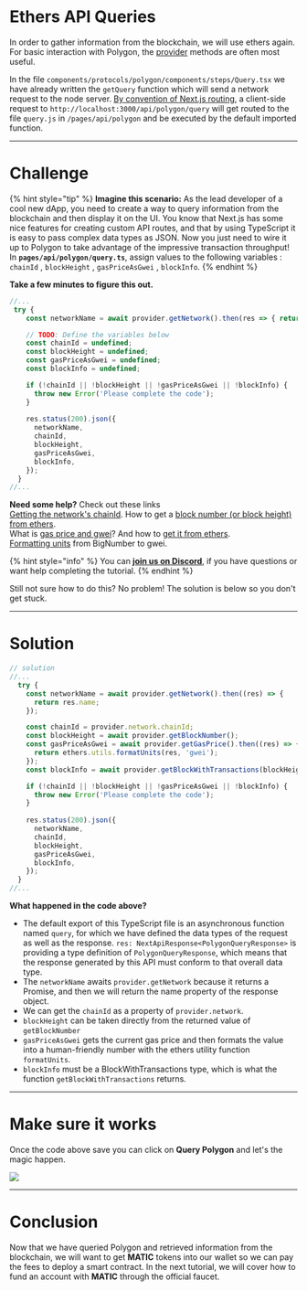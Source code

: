 # Ethers API Queries

In order to gather information from the blockchain, we will use ethers again. For basic interaction with Polygon, the [provider](https://docs.ethers.io/v5/api/providers/provider/) methods are often most useful. 

In the file `components/protocols/polygon/components/steps/Query.tsx` we have already written the `getQuery` function which will send a network request to the node server. [By convention of Next.js routing](https://nextjs.org/docs/api-routes/introduction), a client-side request to `http://localhost:3000/api/polygon/query` will get routed to the file `query.js` in `/pages/api/polygon` and be executed by the default imported function.

-------------------------------------

# Challenge

{% hint style="tip" %}
**Imagine this scenario:** As the lead developer of a cool new dApp, you need to create a way to query information from the blockchain and then display it on the UI. You know that Next.js has some nice features for creating custom API routes, and that by using TypeScript it is easy to pass complex data types as JSON. Now you just need to wire it up to Polygon to take advantage of the impressive transaction throughput! In **`pages/api/polygon/query.ts`**, assign values to the following variables : `chainId` , `blockHeight` , `gasPriceAsGwei` , `blockInfo`.
{% endhint %}

**Take a few minutes to figure this out.**

```typescript
//...
 try {
    const networkName = await provider.getNetwork().then(res => { return res.name })

    // TODO: Define the variables below
    const chainId = undefined;
    const blockHeight = undefined;
    const gasPriceAsGwei = undefined;
    const blockInfo = undefined;

    if (!chainId || !blockHeight || !gasPriceAsGwei || !blockInfo) {
      throw new Error('Please complete the code');
    }
    
    res.status(200).json({
      networkName,
      chainId,
      blockHeight,
      gasPriceAsGwei,
      blockInfo,
    });
  }
//...
```

**Need some help?** Check out these links  
[Getting the network's chainId](https://ethereum.stackexchange.com/questions/82365/how-get-network-id-with-ethers-js).
How to get a [block number (or block height) from ethers](https://docs.ethers.io/v5/api/providers/provider/#Provider-getBlockNumber).  
What is [gas price and gwei](https://gwei.io/)? And how to [get it from ethers](https://docs.ethers.io/v5/api/providers/provider/#Provider-getGasPrice).  
[Formatting units](https://docs.ethers.io/v5/api/utils/display-logic/#utils-formatUnits) from BigNumber to gwei.

{% hint style="info" %}
You can [**join us on Discord**](https://discord.gg/fszyM7K), if you have questions or want help completing the tutorial.
{% endhint %}

Still not sure how to do this? No problem! The solution is below so you don't get stuck.

-------------------------------------

# Solution

```typescript
// solution
//...
  try {
    const networkName = await provider.getNetwork().then((res) => {
      return res.name;
    });

    const chainId = provider.network.chainId;
    const blockHeight = await provider.getBlockNumber();
    const gasPriceAsGwei = await provider.getGasPrice().then((res) => {
      return ethers.utils.formatUnits(res, 'gwei');
    });
    const blockInfo = await provider.getBlockWithTransactions(blockHeight);

    if (!chainId || !blockHeight || !gasPriceAsGwei || !blockInfo) {
      throw new Error('Please complete the code');
    }
    
    res.status(200).json({
      networkName,
      chainId,
      blockHeight,
      gasPriceAsGwei,
      blockInfo,
    });
  }
//...
```

**What happened in the code above?**

* The default export of this TypeScript file is an asynchronous function named `query`, for which we have defined the data types of the request as well as the response. `res: NextApiResponse<PolygonQueryResponse>` is providing a type definition of `PolygonQueryResponse`, which means that the response generated by this API must conform to that overall data type. 
* The `networkName` awaits `provider.getNetwork` because it returns a Promise, and then we will return the name property of the response object.
* We can get the `chainId` as a property of `provider.network`.
* `blockHeight` can be taken directly from the returned value of `getBlockNumber` 
* `gasPriceAsGwei` gets the current gas price and then formats the value into a human-friendly number with the ethers utility function `formatUnits`.
* `blockInfo` must be a BlockWithTransactions type, which is what the function `getBlockWithTransactions` returns.

-------------------------------------

# Make sure it works

Once the code above save you can click on **Query Polygon** and let's the magic happen.

![](../../../.gitbook/assets/pathways/polygon/polygon-query.gif)

-------------------------------------

# Conclusion

Now that we have queried Polygon and retrieved information from the blockchain, we will want to get **MATIC** tokens into our wallet so we can pay the fees to deploy a smart contract. In the next tutorial, we will cover how to fund an account with **MATIC** through the official faucet.
